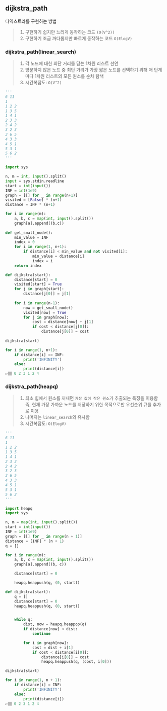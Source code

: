 ## dijkstra_path
다익스트라를 구현하는 방법 
>1. 구현하기 쉽지만 느리게 동작하는 코드 `(O(V^2))`
>2. 구현하기 조금 까다롭지만 빠르게 동작하는 코드 `O(ElogV)`


### dijkstra_path(linear_search)
>1. 각 노드에 대한 최단 거리를 담는 1차원 리스트 선언
>2. 방문하지 않은 노드 중 최단 거리가 가장 짧은 노드를 선택하기 위해 매 단계마다 1차원 리스트의 모든 원소를 순차 탐색
>3. 시간복잡도: `O(V^2)`

```python
'''
6 11
1
1 2 2
1 3 5
1 4 1
2 3 3
2 4 2
3 2 3
3 6 5
4 3 3
4 5 1
5 3 1
5 6 2
'''

import sys

n, m = int, input().split()
input = sys.stdin.readline
start = int(input())
INF = int(1e9)
graph = [[] for _ in range(n+1)]
visited = [False] * (n+1)
distance = INF * (n+1)

for i in range(m):
    a, b, c = map(int, input().split())
    graph[a].append((b,c))
    
def get_small_node():
    min_value = INF
    index = 0
    for i in range(1, n+1):
        if distance[i] < min_value and not visited[i]:
            min_value = distance[i]
            index = i
    return index

def dijkstra(start):
    distance[start] = 0
    visited[start] = True
    for j in graph[start]:
        distance[j[0]] = j[1]
        
    for i in range(n-1):
        now = get_small_node()
        visited[now] = True
        for j in graph[now]:
            cost = distance[now] + j[1]
            if cost < distance[j[0]]:
                distance[j[0]] = cost
                
dijkstra(start)

for i in range(1, n+1):
    if distance[i] == INF:
        print('INFINITY')
    else:
        print(distance[i])
👉🏽 0 2 3 1 2 4
```

### dijkstra_path(heapq)
>1. 최소 힙에서 원소를 꺼내면 `가장 값이 작은 원소`가 추출되는 특징을 이용함 즉, 현재 가장 가까운 노드를 저장하기 위한 목적으로만 우선순위 큐를 추가로 이용
>2. 나머지는 `linear_search`와 유사함
>3. 시간복잡도: `O(ElogV)`

```python
'''
6 11
1
1 2 2
1 3 5
1 4 1
2 3 3
2 4 2
3 2 3
3 6 5
4 3 3
4 5 1
5 3 1
5 6 2
'''

import heapq
import sys

n, m = map(int, input().split())
start = int(input())
INF = int(1e9)
graph = [[] for _ in range(n + 1)]
distance = [INF] * (n + 1)
q = []

for i in range(m):
    a, b, c = map(int, input().split())
    graph[a].append((b, c))

    distance[start] = 0

    heapq.heappush(q, (0, start))

def dijkstra(start):
    q = []
    distance[start] = 0
    heapq.heappush(q, (0, start))


    while q:
        dist, now = heapq.heappop(q)
        if distance[now] < dist:
            continue

        for i in graph[now]:
            cost = dist + i[1]
            if cost < distance[i[0]]:
                distance[i[0]] = cost
                heapq.heappush(q, (cost, i[0]))

dijkstra(start)

for i in range(1, n + 1):
    if distance[i] = INF:
        print('INFINITY')
    else:
        print(distance[i])
👉🏽 0 2 3 1 2 4
````